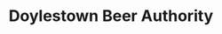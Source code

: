 ---
title: "Doylestown Beer Authority"
url: /doylestown/doylestown-beer-authority/
shop: beverages
---